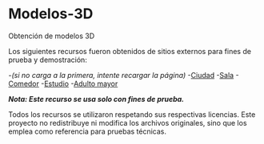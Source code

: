 # Modelos-3D
Obtención de modelos 3D

Los siguientes recursos fueron obtenidos de sitios externos para fines de prueba y demostración:

-*(si no carga a la primera, intente recargar la página)*
-[Ciudad](https://free3d.com/3d-model/amaryllis-city-930223.html)
-[Sala](https://sketchfab.com/3d-models/cozy-living-room-baked-581238dc5fda4dc990571cdc02827783)
-[Comedor](https://sketchfab.com/3d-models/modern-dining-room-df3f3c9f6233447eb8b7ee129f3bace5)
-[Estudio](https://sketchfab.com/3d-models/stylised-room-08edc52987f1491c9de0cc45a9f43d00)
-[Adulto mayor](https://free3d.com/3d-model/amaryllis-city-930223.html)

***Nota: Este recurso se usa solo con fines de prueba.***

Todos los recursos se utilizaron respetando sus respectivas licencias. Este proyecto no redistribuye ni modifica los archivos originales, sino que los emplea como referencia para pruebas técnicas.
